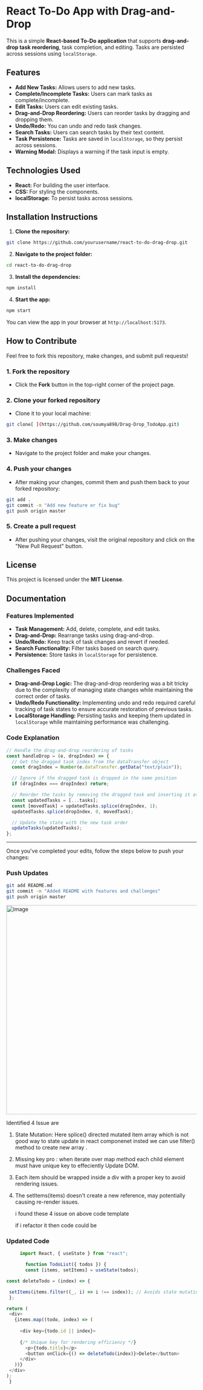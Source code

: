 

# React To-Do App with Drag-and-Drop

This is a simple **React-based To-Do application** that supports **drag-and-drop task reordering**, task completion, and editing. Tasks are persisted across sessions using `localStorage`.

## Features

- **Add New Tasks:** Allows users to add new tasks.
- **Complete/Incomplete Tasks:** Users can mark tasks as complete/incomplete.
- **Edit Tasks:** Users can edit existing tasks.
- **Drag-and-Drop Reordering:** Users can reorder tasks by dragging and dropping them.
- **Undo/Redo:** You can undo and redo task changes.
- **Search Tasks:** Users can search tasks by their text content.
- **Task Persistence:** Tasks are saved in `localStorage`, so they persist across sessions.
- **Warning Modal:** Displays a warning if the task input is empty.

## Technologies Used

- **React:** For building the user interface.
- **CSS:** For styling the components.
- **localStorage:** To persist tasks across sessions.

## Installation Instructions

1. **Clone the repository:**

```bash
git clone https://github.com/yourusername/react-to-do-drag-drop.git
```

2. **Navigate to the project folder:**

```bash
cd react-to-do-drag-drop
```

3. **Install the dependencies:**

```bash
npm install
```

4. **Start the app:**

```bash
npm start
```

You can view the app in your browser at `http://localhost:5173`.

## How to Contribute

Feel free to fork this repository, make changes, and submit pull requests!

### 1. **Fork the repository**
   - Click the **Fork** button in the top-right corner of the project page.

### 2. **Clone your forked repository**
   - Clone it to your local machine:
   ```bash
   git clone[ ](https://github.com/soumya898/Drag-Drop_TodoApp.git)
   ```

### 3. **Make changes**
   - Navigate to the project folder and make your changes.

### 4. **Push your changes**
   - After making your changes, commit them and push them back to your forked repository:
   ```bash
   git add .
   git commit -m "Add new feature or fix bug"
   git push origin master
   ```

### 5. **Create a pull request**
   - After pushing your changes, visit the original repository and click on the "New Pull Request" button.

## License

This project is licensed under the **MIT License**.

## Documentation

### Features Implemented
- **Task Management:** Add, delete, complete, and edit tasks.
- **Drag-and-Drop:** Rearrange tasks using drag-and-drop.
- **Undo/Redo:** Keep track of task changes and revert if needed.
- **Search Functionality:** Filter tasks based on search query.
- **Persistence:** Store tasks in `localStorage` for persistence.

### Challenges Faced
- **Drag-and-Drop Logic:** The drag-and-drop reordering was a bit tricky due to the complexity of managing state changes while maintaining the correct order of tasks.
- **Undo/Redo Functionality:** Implementing undo and redo required careful tracking of task states to ensure accurate restoration of previous tasks.
- **LocalStorage Handling:** Persisting tasks and keeping them updated in `localStorage` while maintaining performance was challenging.

### Code Explanation

```javascript
// Handle the drag-and-drop reordering of tasks
const handleDrop = (e, dropIndex) => {
  // Get the dragged task index from the dataTransfer object
  const dragIndex = Number(e.dataTransfer.getData("text/plain"));

  // Ignore if the dragged task is dropped in the same position
  if (dragIndex === dropIndex) return;

  // Reorder the tasks by removing the dragged task and inserting it at the new position
  const updatedTasks = [...tasks];
  const [movedTask] = updatedTasks.splice(dragIndex, 1);
  updatedTasks.splice(dropIndex, 0, movedTask);

  // Update the state with the new task order
  updateTasks(updatedTasks);
};
```

---

Once you've completed your edits, follow the steps below to push your changes:

### Push Updates
```bash
git add README.md
git commit -m "Added README with features and challenges"
git push origin master
```



<img width="553" alt="image" src="https://github.com/user-attachments/assets/aeaba848-25d0-4d29-9a9f-6125dc682f78" />


Identified 4 Issue are 

1. State Mutation:  Here splice()  directed mutated item array which is not good way to state update in react componenet insted   we can use filter() method to create new array .
2.  Missing  key pro :  when   iterate  over map method each child element must have unique key to effeciently Update DOM.
3.  Each item should be wrapped inside a div with a proper key to avoid rendering issues.

4. The setItems(items) doesn't create a new reference,  may potentially causing re-render issues.

     i found these 4 issue on above  code template



   if i refactor it then   code could be


 ### Updated Code

   ```javascript
        import React, { useState } from "react";

          function TodoList({ todos }) {
          const [items, setItems] = useState(todos);
 
   const deleteTodo = (index) => {
  
    setItems(items.filter((_, i) => i !== index)); // Avoids state mutation
    };

   return (
    <div>
      {items.map((todo, index) => (
      
        <div key={todo.id || index}>
        
        {/* Unique key for rendering efficiency */}
          <p>{todo.title}</p>
          <button onClick={() => deleteTodo(index)}>Delete</button>
        </div>
      ))}
    </div>
   );
    }
   ```
  
   









